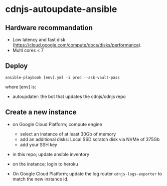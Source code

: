 # cdnjs-autoupdate-ansible

## Hardware recommandation

- Low latency and fast disk (https://cloud.google.com/compute/docs/disks/performance).
- Multi cores < 7

## Deploy

```
ansible-playbook [env].yml -i prod --ask-vault-pass
```

where [env] is:
- autoupdater: the bot that updates the cdnjs/cdnjs repo

## Create a new instance

- on Google Cloud Platform; compute engine
    - select an instance of at least 30Gb of memory
    - add an additional disks: Local SSD scratch disk via NVMe of 375Gb
    - add your SSH key
- in this repo; update ansible inventory
- on the instance; login to heroku

- On Google Cloud Platform; update the log router `cdnjs-logs-exporter` to match
the new instance id.

